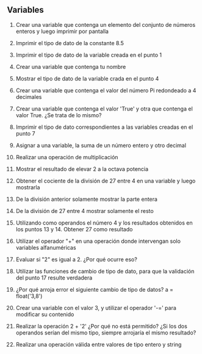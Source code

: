 ## Variables

1) Crear una variable que contenga un elemento del conjunto de números enteros y luego imprimir por pantalla

2) Imprimir el tipo de dato de la constante 8.5

3) Imprimir el tipo de dato de la variable creada en el punto 1

4) Crear una variable que contenga tu nombre

5) Mostrar el tipo de dato de la variable crada en el punto 4

6) Crear una variable que contenga el valor del número Pi redondeado a 4 decimales

7) Crear una variable que contenga el valor 'True' y otra que contenga el valor True. ¿Se trata de lo mismo?

8) Imprimir el tipo de dato correspondientes a las variables creadas en el punto 7

9) Asignar a una variable, la suma de un número entero y otro decimal

10) Realizar una operación de multiplicación

11) Mostrar el resultado de elevar 2 a la octava potencia

12) Obtener el cociente de la división de 27 entre 4 en una variable y luego mostrarla

13) De la división anterior solamente mostrar la parte entera

14) De la división de 27 entre 4 mostrar solamente el resto

15) Utilizando como operandos el número 4 y los resultados obtenidos en los puntos 13 y 14. Obtener 27 como resultado

16) Utilizar el operador "+" en una operación donde intervengan solo variables alfanuméricas

17) Evaluar si "2" es igual a 2. ¿Por qué ocurre eso?

18) Utilizar las funciones de cambio de tipo de dato, para que la validación del punto 17 resulte verdadera

19) ¿Por qué arroja error el siguiente cambio de tipo de datos? a = float('3,8')

20) Crear una variable con el valor 3, y utilizar el operador '-=' para modificar su contenido

21) Realizar la operación 2 + '2' ¿Por qué no está permitido? ¿Si los dos operandos serían del mismo tipo, siempre arrojaría el mismo resultado?

22) Realizar una operación válida entre valores de tipo entero y string
